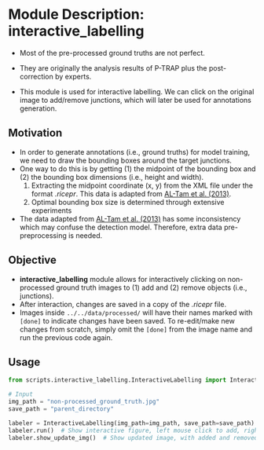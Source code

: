 # Module Description: interactive_labelling

- Most of the pre-processed ground truths are not perfect.

- They are originally the analysis results of P-TRAP plus the post-correction by experts. 

- This module is used for interactive labelling. We can click on the original image to
add/remove junctions, which will later be used for annotations generation.

## Motivation

- In order to generate annotations (i.e., ground truths) for model training, we need to draw the bounding boxes around the target junctions.
- One way to do this is by getting (1) the midpoint of the bounding box and (2) the bounding box dimensions (i.e., height and width).
  1. Extracting the midpoint coordinate (x, y) from the XML file under the format *.ricepr*. This data is adapted from [AL-Tam et al. (2013)](https://link.springer.com/article/10.1186/1471-2229-13-122).
  2. Optimal bounding box size is determined through extensive experiments
- The data adapted from [AL-Tam et al. (2013)](https://link.springer.com/article/10.1186/1471-2229-13-122) has some inconsistency which may confuse the detection model. Therefore, extra data pre-preprocessing is needed.

## Objective

- **interactive_labelling** module allows for interactively clicking on non-processed ground truth images to (1) add and (2) remove objects (i.e., junctions).
- After interaction, changes are saved in a copy of the *.ricepr* file.
- Images inside `../../data/processed/` will have their names marked with `[done]` to indicate changes have been saved. To re-edit/make new changes from scratch, simply omit the `[done]` from the image name and run the previous code again. 

## Usage

```python
from scripts.interactive_labelling.InteractiveLabelling import InteractiveLabelling

# Input
img_path = "non-processed_ground_truth.jpg"
save_path = "parent_directory"

labeler = InteractiveLabelling(img_path=img_path, save_path=save_path)  # Create an instance
labeler.run()  # Show interactive figure, left mouse click to add, right mouse click to remove
labeler.show_update_img()  # Show updated image, with added and removed junctions
```


